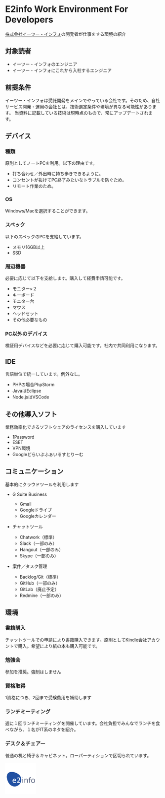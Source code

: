 # E2info Work Environment For Developers

[株式会社イーツー・インフォ](https://www.e2info.co.jp/)の開発者が仕事をする環境の紹介

## 対象読者

* イーツー・インフォのエンジニア
* イーツー・インフォにこれから入社するエンジニア

## 前提条件

イーツー・インフォは受託開発をメインでやっている会社です。そのため、自社サービス開発・運用の会社とは、技術選定条件や環境が異なる可能性があります。
当資料に記載している技術は現時点のもので、常にアップデートされます。

## デバイス

### 種類

原則としてノートPCを利用。以下の理由です。

* 打ち合わせ／外出時に持ち歩きできるように。
* コンセントが抜けてPC終了みたいなトラブルを防ぐため。
* リモート作業のため。

### OS

Windows/Macを選択することができます。

### スペック

以下のスペックのPCを支給しています。

* メモリ16GB以上
* SSD

### 周辺機器

必要に応じて以下を支給します。購入して経費申請可能です。

* モニター×２
* キーボード
* モニター台
* マウス
* ヘッドセット
* その他必要なもの

### PC以外のデバイス

検証用デバイスなどを必要に応じて購入可能です。社内で共同利用になります。

## IDE

言語単位で統一しています。例外なし。

* PHPの場合PhpStorm
* JavaはEclipse
* Node.jsはVSCode

## その他導入ソフト

業務効率化できるソフトウェアのライセンスを購入しています

* 1Password
* ESET
* VPN環境
* Googleどらいぶふぁいるすとりーむ

## コミュニケーション

基本的にクラウドツールを利用します

* G Suite Business
    * Gmail
    * Googleドライブ
    * Googleカレンダー

* チャットツール
    * Chatwork（標準）
    * Slack（一部のみ）
    * Hangout（一部のみ）
    * Skype（一部のみ）
    
* 案件／タスク管理
    * Backlog/Git（標準）
    * GitHub（一部のみ）
    * GitLab（廃止予定）
    * Redmine（一部のみ）
    

## 環境

### 書籍購入

チャットツールでの申請により書籍購入できます。原則としてKindle会社アカウントで購入。希望により紙の本も購入可能です。

### 勉強会

参加を推奨。強制はしません

### 資格取得

1資格につき、2回まで受験費用を補助します

### ランチミーティング

週に１回ランチミーティングを開催しています。会社負担でみんなでランチを食べながら、１名がIT系のネタを紹介。

### デスク＆チェアー

普通の机と椅子＆キャビネット。ローパーティションで区切られています。


![イーツー・インフォロゴ](https://raw.githubusercontent.com/e2info/e2info-warehouse/master/images/logo/logo100x100_transparent.png)
